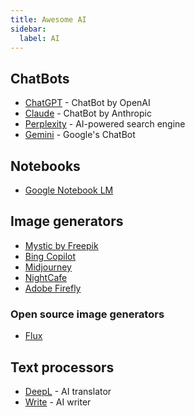 ```yaml
---
title: Awesome AI
sidebar:
  label: AI
---
```


## ChatBots

- [ChatGPT](https://chatgpt.com/) - ChatBot by OpenAI
- [Claude](https://claude.ai/chat/) - ChatBot by Anthropic
- [Perplexity](https://www.perplexity.ai/) - AI-powered search engine
- [Gemini](https://bard.google.com/) - Google's ChatBot

## Notebooks

- [Google Notebook LM](https://notebooklm.google.com/)

## Image generators

- [Mystic by Freepik](https://www.freepik.com/ai/image-generator)
- [Bing Copilot](https://www.bing.com/images/create)
- [Midjourney](https://midjourney.com/)
- [NightCafe](https://nightcafe.studio/)
- [Adobe Firefly](https://firefly.adobe.com/)

### Open source image generators

- [Flux](https://blackforestlabs.ai/)

## Text processors

- [DeepL](https://www.deepl.com/translator) - AI translator
- [Write](https://www.deepl.com/write/) - AI writer
